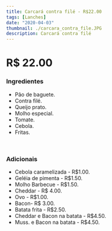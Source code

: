 ```yaml
---
title: Carcará contra filé - R$22.00
tags: [Lanches]
date: "2020-04-03"
thumbnail: ./carcara_contra_file.JPG
description: Carcará contra filé
---
```


# R\$ 22.00

<h3 id="unordered">
<strong>
<strong>Ingredientes</strong>
</strong>
</h3>
<ul>
    <li>Pão de baguete.</li>
    <li>Contra filé.</li>
    <li>Queijo prato.</li>
    <li>Molho especial.</li>
    <li>Tomate.</li>
    <li>Cebola.</li>
    <li>Fritas.</li>
</ul>

<br />

<h3>
<strong>
<strong>Adicionais</strong>
</strong>
</h3>
<ul>
    <li>Cebola caramelizada - R$1.00.</li>
    <li>Geléia de pimenta - R$1.50.</li>
    <li>Molho Barbecue - R$1.50.</li>
    <li>Cheddar - R$ 4.00.</li>
    <li>Ovo - R$1.00.</li>
    <li>Bacon- R$ 3.00.</li>
    <li>Batata frita - R$2.50.</li>
    <li>Cheddar e Bacon na batata - R$4.50.</li>
    <li>Muss. e Bacon na batata - R$4.50.</li>
</ul>
